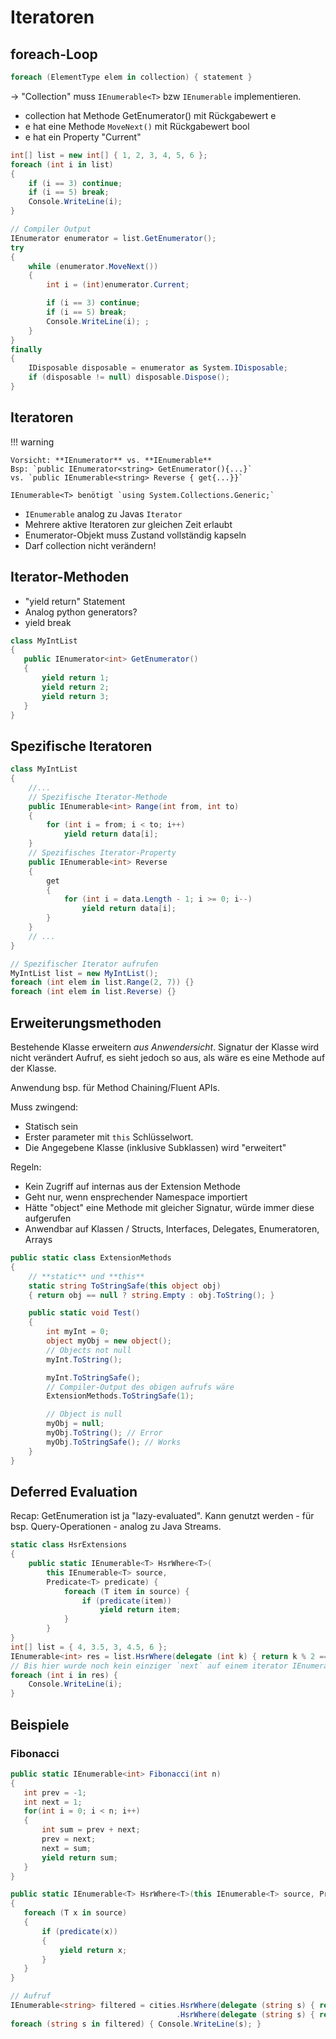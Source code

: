 # Iteratoren

## foreach-Loop
```csharp
foreach (ElementType elem in collection) { statement }
```
→ "Collection" muss `IEnumerable<T>` bzw `IEnumerable` implementieren.

* collection hat Methode GetEnumerator() mit Rückgabewert e
* e hat eine Methode `MoveNext()` mit Rückgabewert bool
* e hat ein Property "Current"

```csharp
int[] list = new int[] { 1, 2, 3, 4, 5, 6 };
foreach (int i in list)
{
    if (i == 3) continue;
    if (i == 5) break;
    Console.WriteLine(i);
}

// Compiler Output
IEnumerator enumerator = list.GetEnumerator();
try
{
    while (enumerator.MoveNext())
    {
        int i = (int)enumerator.Current;

        if (i == 3) continue;
        if (i == 5) break;
        Console.WriteLine(i); ;
    }
}
finally
{
    IDisposable disposable = enumerator as System.IDisposable;
    if (disposable != null) disposable.Dispose();
}
```

## Iteratoren

!!! warning

    Vorsicht: **IEnumerator** vs. **IEnumerable**
    Bsp: `public IEnumerator<string> GetEnumerator(){...}`
    vs. `public IEnumerable<string> Reverse { get{...}}`

    IEnumerable<T> benötigt `using System.Collections.Generic;`

* `IEnumerable` analog zu Javas `Iterator`
* Mehrere aktive Iteratoren zur gleichen Zeit erlaubt
* Enumerator-Objekt muss Zustand vollständig kapseln
* Darf collection nicht verändern!

## Iterator-Methoden

* "yield return" Statement
* Analog python generators?
* yield break

```csharp
class MyIntList
{
   public IEnumerator<int> GetEnumerator()
   {
       yield return 1;
       yield return 2;
       yield return 3;
   }
}
```

## Spezifische Iteratoren
```csharp
class MyIntList
{
    //...
    // Spezifische Iterator-Methode
    public IEnumerable<int> Range(int from, int to)
    {
        for (int i = from; i < to; i++)
            yield return data[i];
    }
    // Spezifisches Iterator-Property
    public IEnumerable<int> Reverse
    {
        get
        {
            for (int i = data.Length - 1; i >= 0; i--)
                yield return data[i];
        }
    }
    // ...
}

// Spezifischer Iterator aufrufen
MyIntList list = new MyIntList();
foreach (int elem in list.Range(2, 7)) {}
foreach (int elem in list.Reverse) {}
```


## Erweiterungsmethoden
Bestehende Klasse erweitern *aus Anwendersicht*.
Signatur der Klasse wird nicht verändert Aufruf, es sieht jedoch so aus, als wäre es eine Methode auf der Klasse.

Anwendung bsp. für Method Chaining/Fluent APIs.

Muss zwingend:

* Statisch sein
* Erster parameter mit `this` Schlüsselwort.
* Die Angegebene Klasse (inklusive Subklassen) wird "erweitert"

Regeln:

* Kein Zugriff auf internas aus der Extension Methode
* Geht nur, wenn ensprechender Namespace importiert
* Hätte "object" eine Methode mit gleicher Signatur, würde immer diese aufgerufen
* Anwendbar auf Klassen / Structs, Interfaces, Delegates, Enumeratoren, Arrays

```csharp
public static class ExtensionMethods
{
    // **static** und **this**
    static string ToStringSafe(this object obj)
    { return obj == null ? string.Empty : obj.ToString(); }

    public static void Test()
    {
        int myInt = 0;
        object myObj = new object();
        // Objects not null
        myInt.ToString();

        myInt.ToStringSafe();
        // Compiler-Output des obigen aufrufs wäre
        ExtensionMethods.ToStringSafe(1);

        // Object is null
        myObj = null;
        myObj.ToString(); // Error
        myObj.ToStringSafe(); // Works
    }
}
```
## Deferred Evaluation
Recap: GetEnumeration ist ja "lazy-evaluated". Kann genutzt werden - für bsp. Query-Operationen - analog zu Java Streams.

```csharp
static class HsrExtensions
{
    public static IEnumerable<T> HsrWhere<T>(
        this IEnumerable<T> source,
        Predicate<T> predicate) {
            foreach (T item in source) {
                if (predicate(item))
                    yield return item;
            }
        }
}
int[] list = { 4, 3.5, 3, 4.5, 6 };
IEnumerable<int> res = list.HsrWhere(delegate (int k) { return k % 2 == 0; });
// Bis hier wurde noch kein einziger `next` auf einem iterator IEnumerable aufgerufen.
foreach (int i in res) {
    Console.WriteLine(i);
}
```
## Beispiele
### Fibonacci
```csharp
public static IEnumerable<int> Fibonacci(int n)
{
   int prev = -1;
   int next = 1;
   for(int i = 0; i < n; i++)
   {
       int sum = prev + next;
       prev = next;
       next = sum;
       yield return sum;
   }
}
```

```csharp
public static IEnumerable<T> HsrWhere<T>(this IEnumerable<T> source, Predicate<T> predicate)
{
   foreach (T x in source)
   {
       if (predicate(x))
       {
           yield return x;
       }
   }
}

// Aufruf
IEnumerable<string> filtered = cities.HsrWhere(delegate (string s) { return s.Contains("e"); })
                                     .HsrWhere(delegate (string s) { return s.Length >= 5; });
foreach (string s in filtered) { Console.WriteLine(s); }

```
